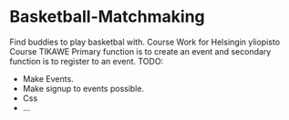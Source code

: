 # Basketball-Matchmaking
Find buddies to play basketbal with.
Course Work for Helsingin yliopisto Course TIKAWE
Primary function is to create an event and secondary function is to register to an event.
TODO:
 - Make Events.
 - Make signup to events possible.
 - Css
 - ...